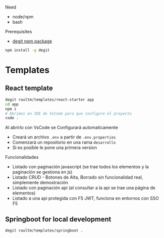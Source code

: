 Need

- node/npm
- bash

Prerequisites

- [degit npm package](https://github.com/Rich-Harris/degit) 

```sh
npm install -g degit
```

# Templates

## React template 
```sh
degit raultm/templates/react-starter app
cd app
npm i
# Abrimos en IDE de VsCode para que configure el proyecto
code .
```

Al abrirlo con VsCode se Configurará automaticamente
- Creará un archivo `.env` a partir de `.env.properties`
- Comenzará un repositorio en una rama `desarrollo`
- Si es posible le pone una primera version

Funcionalidades
- Listado con paginación javascript (se trae todos los elementos y la paginación se gestiona en js)
- Listado CRUD - Botones de Alta, Borrado sin funcionalidad real, simplemente demostración
- Listado con paginación api (al consultar a la api se trae una página de elementos)
- Listado a una api protegida con F5 JWT, funciona en entornos con SSO F5 

## Springboot for local development

```sh
degit raultm/templates/springboot .
```
